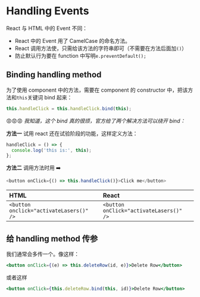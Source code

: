 # Handling Events

React 与 HTML 中的 Event 不同：

- React 中的 Event 用了 CamelCase 的命名方法。
- React 调用方法使，只需给该方法的字符串即可（不需要在方法后面加`()`）
- 防止默认行为要在 function 中写明`e.preventDefault();`

## Binding handling method

为了使用 component 中的方法，需要在 component 的 constructor 中，把该方法和`this`关键词 bind 起来：

```js
this.handleClick = this.handleClick.bind(this);
```

😡😡😡 _我知道，这个 bind 真的很烦，官方给了两个解决方法可以绕开 bind：_

**方法一** 试用 react 还在试验阶段的功能，这样定义方法：

```js
handleClick = () => {
  console.log('this is:', this);
};
```

**方法二** 调用方法时用 ➡️

```js
<button onClick={() => this.handleClick()}>Click me</button>
```

| HTML                                    | React                                   |
| :-------------------------------------- | :-------------------------------------- |
| `<button onclick="activateLasers()" />` | `<button onClick="activateLasers()" />` |

## 给 handling method 传参

我们通常会多传一个。像这样：

```jsx
<button onClick={(e) => this.deleteRow(id, e)}>Delete Row</button>
```

或者这样

```jsx
<button onClick={this.deleteRow.bind(this, id)}>Delete Row</button>
```
